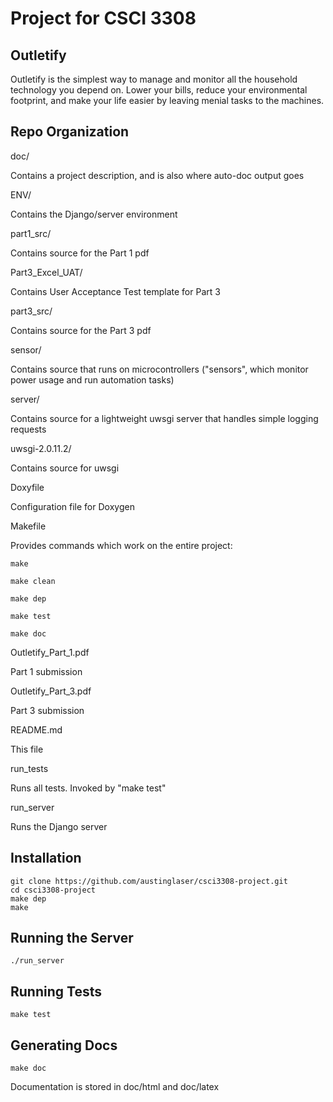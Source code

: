 Project for CSCI 3308
=====================

Outletify
---------
Outletify is the simplest way to manage and monitor all the household
technology you depend on. Lower your bills, reduce your environmental
footprint, and make your life easier by leaving menial tasks to the machines.

Repo Organization
-----------------
doc/

Contains a project description, and is also where auto-doc output goes

ENV/

Contains the Django/server environment

part1\_src/

Contains source for the Part 1 pdf

Part3\_Excel\_UAT/

Contains User Acceptance Test template for Part 3

part3\_src/

Contains source for the Part 3 pdf

sensor/

Contains source that runs on microcontrollers ("sensors", which monitor
power usage and run automation tasks)

server/

Contains source for a lightweight uwsgi server that handles simple
logging requests

uwsgi-2.0.11.2/

Contains source for uwsgi

Doxyfile

Configuration file for Doxygen

Makefile

Provides commands which work on the entire project:

    make

    make clean

    make dep

    make test

    make doc

Outletify\_Part\_1.pdf

Part 1 submission

Outletify\_Part\_3.pdf

Part 3 submission

README.md

This file

run\_tests

Runs all tests. Invoked by "make test"

run\_server

Runs the Django server

Installation
------------

    git clone https://github.com/austinglaser/csci3308-project.git
    cd csci3308-project
    make dep
    make

Running the Server
------------------

    ./run_server

Running Tests
-------------

    make test

Generating Docs
---------------

    make doc

Documentation is stored in doc/html and doc/latex

